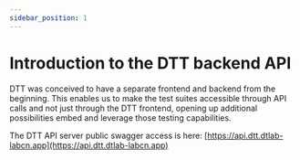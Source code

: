```yaml
---
sidebar_position: 1
---
```


# Introduction to the DTT backend API

DTT was conceived to have a separate frontend and backend from the beginning. This enables us to make the test suites accessible through API calls and not just through the DTT frontend, opening up additional possibilities embed and leverage those testing capabilities.

The DTT API server public swagger access is here: [https://api.dtt.dtlab-labcn.app](https://api.dtt.dtlab-labcn.app)

